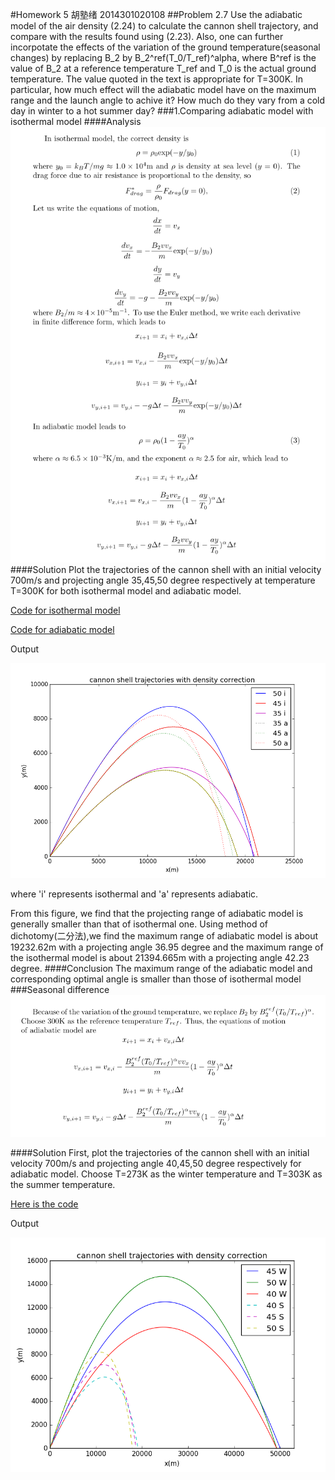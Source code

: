 #Homework 5 胡塾绪 2014301020108
##Problem 2.7
Use the adiabatic model of the air density (2.24) to calculate the cannon shell trajectory, and compare with the results found using (2.23). Also, one can further incorpotate the effects of the variation of the ground temperature(seasonal changes) by replacing B_2 by B_2^ref(T_0/T_ref)^alpha, where B^ref is the value of B_2 at a reference temperature T_ref and T_0 is the actual 
ground temperature. The value quoted in the text is appropriate for T=300K. In particular, how much effect will the adiabatic model have on the maximum range and the launch angle to achive it? How much do they vary from a cold day in winter to a hot summer day?
###1.Comparing adiabatic model with isothermal model
####Analysis
![](https://github.com/earthhero2016/compuational_physics_N2014301020108/blob/master/Ex-5/2.7.png)
####Solution
Plot the trajectories of the cannon shell with an initial velocity 700m/s and projecting angle 35,45,50 degree respectively at temperature T=300K for both isothermal model and adiabatic model.

[Code for isothermal model](https://github.com/earthhero2016/compuational_physics_N2014301020108/blob/master/Ex-5/2.7.py)

[Code for adiabatic model](https://github.com/earthhero2016/compuational_physics_N2014301020108/blob/master/Ex-5/untitled1.py)

Output

![](https://github.com/earthhero2016/compuational_physics_N2014301020108/blob/master/Ex-5/figure_3.png)

where 'i' represents isothermal and 'a' represents adiabatic.

From this figure, we find that the projecting range of adiabatic model is generally smaller than that of isothermal one. Using method of dichotomy(二分法),we find the maximum range of adiabatic model is about 19232.62m with a projecting angle 36.95 degree and the maximum range of the isothermal model is about 21394.665m with a projecting angle 42.23 degree.
####Conclusion
The maximum range of the adiabatic model and corresponding optimal angle is smaller than those of isothermal model
###Seasonal difference
![](https://github.com/earthhero2016/compuational_physics_N2014301020108/blob/master/Ex-5/QQ%E6%88%AA%E5%9B%BE20161016160728.png)

####Solution
First, plot the trajectories of the cannon shell with an initial velocity 700m/s and projecting angle 40,45,50 degree respectively for adiabatic model. Choose T=273K as the winter temperature and T=303K as the summer temperature.

[Here is the code](https://github.com/earthhero2016/compuational_physics_N2014301020108/blob/master/Ex-5/untitled2.py)

Output

![](https://github.com/earthhero2016/compuational_physics_N2014301020108/blob/master/Ex-5/figure_4.png)
